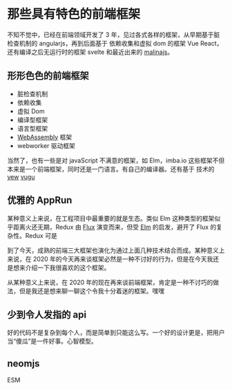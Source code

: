 # 那些具有特色的前端框架

不知不觉中，已经在前端领域开发了 3 年，见过各式各样的框架，从早期基于脏检查机制的 angularjs，再到后面基于 依赖收集和虚拟 dom 的框架 Vue React，还有编译之后无运行时的框架 svelte 和最近出来的 [malinajs](https://github.com/malinajs/malinajs)。

## 形形色色的前端框架

- 脏检查机制
- 依赖收集
- 虚拟 Dom
- 编译型框架
- 语言型框架
- [WebAssembly](https://webassembly.org/) 框架
- webworker 驱动框架

当然了，也有一些是对 javaScript 不满意的框架，如 Elm，imba.io 这些框架不但本来是一个前端框架，同时还是一门语言。有自己的编译器。还有基于  技术的 [yew](https://yew.rs/docs/v/zh_cn/) [vugu](https://www.vugu.org/)

## 优雅的 AppRun

某种意义上来说，在工程项目中最重要的就是生态。类似 Elm 这种类型的框架似乎距离火还无期，Redux 由 [Flux](http://facebook.github.io/flux/) 演变而来，但受 [Elm](https://elm-lang.org/) 的启发，避开了 Flux 的复杂性。Redux 可是

到了今天，成熟的前端三大框架也演化为通过上面几种技术结合而成。某种意义上来说，在 2020 年的今天再来谈框架必然是一种不讨好的行为，但是在今天我还是想来介绍一下我很喜欢的这个框架。

从某种意义上来说，在 2020 年的现在再来谈前端框架，肯定是一种不讨巧的做法，但是我还是想来聊一聊这个令我十分着迷的框架。嘿嘿

## 少到令人发指的 api 

好的代码不是复杂到每个人，而是简单到只能这么写。一个好的设计更是，把用户当“傻瓜”是一件好事。心智模型。

## neomjs

ESM 